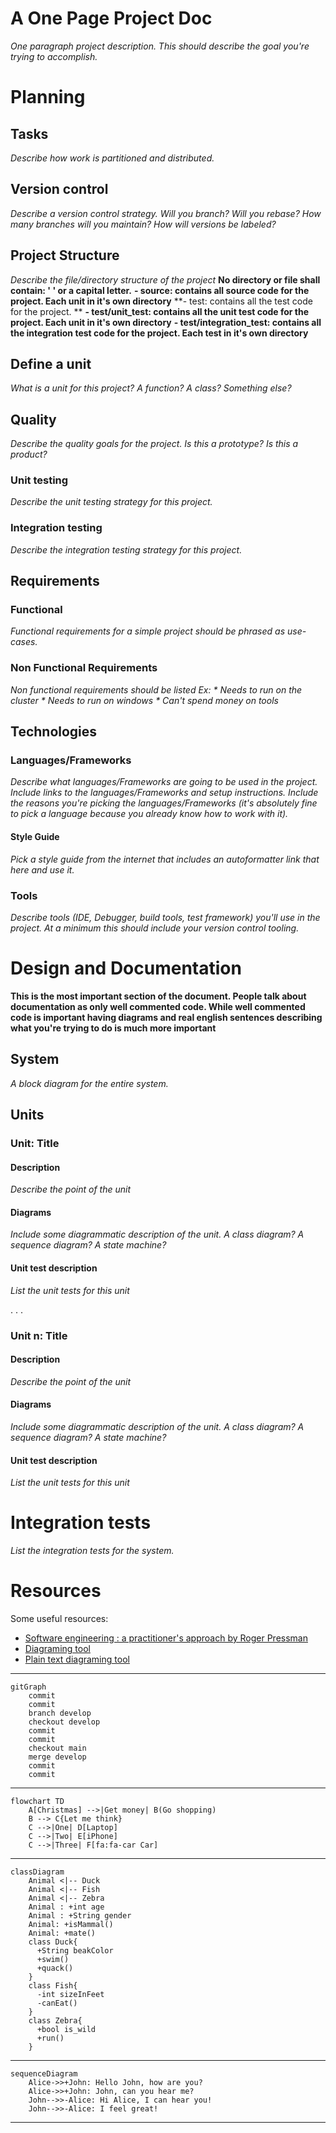 # A One Page Project Doc

_One paragraph project description. This should describe the goal you're trying to accomplish._

# Planning

## Tasks

_Describe how work is partitioned and distributed._

## Version control

_Describe a version control strategy. Will you branch? Will you rebase? How many branches will you maintain? How will versions be labeled?_

## Project Structure

_Describe the file/directory structure of the project_
**No directory or file shall contain: ' ' or a capital letter.**
**- source: contains all source code for the project. Each unit in it's own directory**
**- test: contains all the test code for the project. **
**- test/unit_test: contains all the unit test code for the project. Each unit in it's own directory**
**- test/integration_test: contains all the integration test code for the project. Each test in it's own directory**

## Define a unit

_What is a unit for this project? A function? A class? Something else?_

## Quality

_Describe the quality goals for the project. Is this a prototype? Is this a product?_

### Unit testing

_Describe the unit testing strategy for this project._

### Integration testing

_Describe the integration testing strategy for this project._

## Requirements

### Functional

_Functional requirements for a simple project should be phrased as use-cases._


### Non Functional Requirements

_Non functional requirements should be listed_
_Ex:_
_* Needs to run on the cluster_
_* Needs to run on windows_
_* Can't spend money on tools_

## Technologies

### Languages/Frameworks

_Describe what languages/Frameworks are going to be used in the project. Include links to the languages/Frameworks and setup instructions. Include the reasons you're picking the languages/Frameworks (it's absolutely fine to pick a language because you already know how to work with it)._

#### Style Guide

_Pick a style guide from the internet that includes an autoformatter link that here and use it._

### Tools

_Describe tools (IDE, Debugger, build tools, test framework) you'll use in the project. At a minimum this should include your version control tooling._

# Design and Documentation

**This is the most important section of the document. People talk about documentation as only well commented code. While well commented code is important having diagrams and real english sentences describing what you're trying to do is much more important**

## System

_A block diagram for the entire system._

## Units

### Unit: Title

#### Description
_Describe the point of the unit_

#### Diagrams

_Include some diagrammatic description of the unit. A class diagram? A sequence diagram? A state machine?_

#### Unit test description

_List the unit tests for this unit_

.
.
.

### Unit n: Title

#### Description
_Describe the point of the unit_

#### Diagrams

_Include some diagrammatic description of the unit. A class diagram? A sequence diagram? A state machine?_

#### Unit test description

_List the unit tests for this unit_

# Integration tests

_List the integration tests for the system._


# Resources

Some useful resources:

* [Software engineering : a practitioner's approach by Roger Pressman](https://search.lib.uiowa.edu/permalink/f/9i2ftm/01IOWA_ALMA21322763270002771)
* [Diagraming tool](https://app.diagrams.net/)
* [Plain text diagraming tool](https://mermaid.js.org/config/Tutorials.html)
---
```mermaid
gitGraph
    commit
    commit
    branch develop
    checkout develop
    commit
    commit
    checkout main
    merge develop
    commit
    commit
```
---
```mermaid
flowchart TD
    A[Christmas] -->|Get money| B(Go shopping)
    B --> C{Let me think}
    C -->|One| D[Laptop]
    C -->|Two| E[iPhone]
    C -->|Three| F[fa:fa-car Car]
```
---
```mermaid
classDiagram
    Animal <|-- Duck
    Animal <|-- Fish
    Animal <|-- Zebra
    Animal : +int age
    Animal : +String gender
    Animal: +isMammal()
    Animal: +mate()
    class Duck{
      +String beakColor
      +swim()
      +quack()
    }
    class Fish{
      -int sizeInFeet
      -canEat()
    }
    class Zebra{
      +bool is_wild
      +run()
    }
```
---
```mermaid
sequenceDiagram
    Alice->>+John: Hello John, how are you?
    Alice->>+John: John, can you hear me?
    John-->>-Alice: Hi Alice, I can hear you!
    John-->>-Alice: I feel great!
```
---